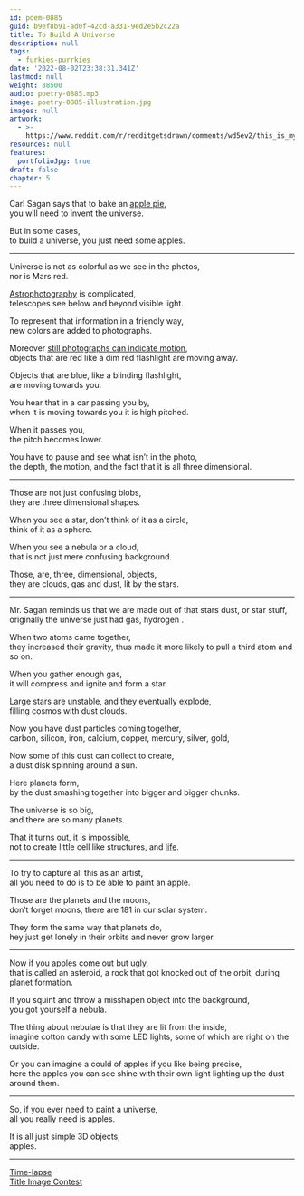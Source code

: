 ```yaml
---
id: poem-0885
guid: b9ef8b91-ad0f-42cd-a331-9ed2e5b2c22a
title: To Build A Universe
description: null
tags:
  - furkies-purrkies
date: '2022-08-02T23:38:31.341Z'
lastmod: null
weight: 88500
audio: poetry-0885.mp3
image: poetry-0885-illustration.jpg
images: null
artwork:
  - >-
    https://www.reddit.com/r/redditgetsdrawn/comments/wd5ev2/this_is_my_kitten/iipu1js/?context=3
resources: null
features:
  portfolioJpg: true
draft: false
chapter: 5
---
```


Carl Sagan says that to bake an [apple pie](https://youtu.be/MSce39QSYVo?t=25),\
you will need to invent the universe.

But in some cases,\
to build a universe, you just need some apples.

---

Universe is not as colorful as we see in the photos,\
nor is Mars red.

[Astrophotography](https://en.wikipedia.org/wiki/Astrophotography) is complicated,\
telescopes see below and beyond visible light.

To represent that information in a friendly way,\
new colors are added to photographs.

Moreover [still photographs can indicate motion](https://en.wikipedia.org/wiki/File:Redshift_blueshift.svg),\
objects that are red like a dim red flashlight are moving away.

Objects that are blue, like a blinding flashlight,\
are moving towards you.

You hear that in a car passing you by,\
when it is moving towards you it is high pitched.

When it passes you,\
the pitch becomes lower.

You have to pause and see what isn’t in the photo,\
the depth, the motion, and the fact that it is all three dimensional.

---

Those are not just confusing blobs,\
they are three dimensional shapes.

When you see a star, don’t think of it as a circle,\
think of it as a sphere.

When you see a nebula or a cloud,\
that is not just mere confusing background.

Those, are, three, dimensional, objects,\
they are clouds, gas and dust, lit by the stars.

---

Mr. Sagan reminds us that we are made out of that stars dust, or star stuff,\
originally the universe just had gas, hydrogen .

When two atoms came together,\
they increased their gravity, thus made it more likely to pull a third atom and so on.

When you gather enough gas,\
it will compress and ignite and form a star.

Large stars are unstable, and they eventually explode,\
filling cosmos with dust clouds.

Now you have dust particles coming together,\
carbon, silicon, iron, calcium, copper, mercury, silver, gold,

Now some of this dust can collect to create,\
a dust disk spinning around a sun.

Here planets form,\
by the dust smashing together into bigger and bigger chunks.

The universe is so big,\
and there are so many planets.

That it turns out, it is impossible,\
not to create little cell like structures, and [life](https://www.youtube.com/watch?v=gZpsVSVRsZk).

---

To try to capture all this as an artist,\
all you need to do is to be able to paint an apple.

Those are the planets and the moons,\
don’t forget moons, there are 181 in our solar system.

They form the same way that planets do,\
hey just get lonely in their orbits and never grow larger.

---

Now if you apples come out but ugly,\
that is called an asteroid, a rock that got knocked out of the orbit, during planet formation.

If you squint and throw a misshapen object into the background,\
you got yourself a nebula.

The thing about nebulae is that they are lit from the inside,\
imagine cotton candy with some LED lights, some of which are right on the outside.

Or you can imagine a could of apples if you like being precise,\
here the apples you can see shine with their own light lighting up the dust around them.

---

So, if you ever need to paint a universe,\
all you really need is apples.

It is all just simple 3D objects,\
apples.

---

[Time-lapse](https://youtu.be/WtktgnrmCPk)\
[Title Image Contest](https://www.reddit.com/r/redditgetsdrawn/comments/wd5ev2/this_is_my_kitten/iipu1js/?context=3)
